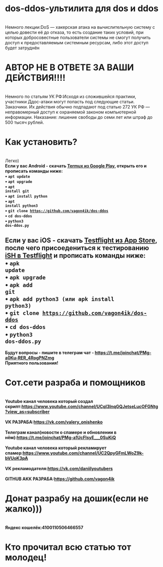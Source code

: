 # dos-ddos-ультилита для dos и ddos
<br>Немного лекции:DoS — хакерская атака на вычислительную систему с целью довести её до отказа, то есть создание таких условий, при которых добросовестные пользователи системы не смогут получить доступ к предоставляемым системным ресурсам, либо этот доступ будет затруднён</br>
# АВТОР НЕ В ОТВЕТЕ ЗА ВАШИ ДЕЙСТВИЯ!!!!
<br>Немного по статьям УК РФ:Исходя из сложившейся практики, участники Ддос-атаки могут попасть под следующие статьи. Заказчики. Их действия обычно подпадают под статью 272 УК РФ — неправомерный доступ к охраняемой законом компьютерной информации. Наказание: лишение свободы до семи лет или штраф до 500 тысяч рублей.</br>
# Как установить?
<br>Легко)</br>
<b>Если у вас Android<b> - скачать <a href="https://play.google.com/store/apps/details?id=com.termux&hl=ru">Termux из Google Play</a>, открыть  его и прописать команды ниже:</br>
• <code>apt update</code><br>
• <code>apt upgrade</code><br>
• <code>apt install git</code><br>
• <code>apt install python</code><br>
• <code>apt install python3</code><br>
• <code>git clone https://github.com/vagon4ik/dos-ddos</code><br>
• <code>cd dos-ddos</code><br>
• <code>python3 dos-ddos.py</code><br>

<b>Если у вас iOS</a> - скачать <a href="https://apps.apple.com/ru/app/testflight/id899247664">Testflight из App Store</a>, после чего присоедениться к тестированию <a href="https://testflight.apple.com/join/97i7KM8O">iSH в Testflight</a> и прописать команды ниже:<br>
• <code>apk update</code><br>
• <code>apk upgrade</code><br>
• <code>apk add git</code><br>
• <code>apk add python3 (или apk install python3)</code><br>
• <code>git clone https://github.com/vagon4ik/dos-ddos</code><br>
• <code>cd dos-ddos</code><br>
• <code>python3 dos-ddos.py</code><br>
---------------------------------------------------
Будут вопросы - пишите в телеграм чат - https://t.me/joinchat/PMg-a0Ku-RER_4RogPNZmg<br>
<b>Приятного пользования!</b>
# Сот.сети разраба и помощников
<br>Youtube канал человека который создал скрипт:https://www.youtube.com/channel/UCql3lnqGQJetseLucOFGNtg?view_as=subscriber</br>
<br>VK РАЗРАБА:https://vk.com/valery_onishenko</br>
<br>Телеграм канал(новости о спамере и обновлении в нём):https://t.me/joinchat/PMg-a1UcFlsyE___0SuKiQ</br>
<br>Youtube канал человека который рекламирует спамер:https://www.youtube.com/channel/UC2QpyGFmLWoZ9k-bVUoK3pA</br>
<br>VK рекламодателя:https://vk.com/daniilyoutubers</br>
<br>GITHUB AKK РАЗРАБА:https://github.com/vagon4ik</br>
# Донат разрабу на дошик(если не жалко)))
<br>Яндекс кошелёк:4100110506466557</br>
# Кто прочитал всю статью тот молодец!
